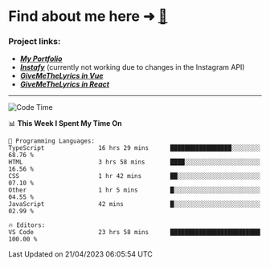 # Find about me here ➜ [🧑](https://pauabella.dev)

### Project links:
- ***[My Portfolio](https://pauabella.dev)***
- ***[Instafy](https://instafy.me)*** (currently not working due to changes in the Instagram API)
- ***[GiveMeTheLyrics in Vue](https://lyrics.pauabella.dev)***
- ***[GiveMeTheLyrics in React](https://pauabella.dev/GiveMeTheLyrics)***

---
<!--START_SECTION:waka-->
![Code Time](http://img.shields.io/badge/Code%20Time-2%2C094%20hrs%2026%20mins-blue)

📊 **This Week I Spent My Time On** 

```text
💬 Programming Languages: 
TypeScript               16 hrs 29 mins      █████████████████░░░░░░░░   68.76 % 
HTML                     3 hrs 58 mins       ████░░░░░░░░░░░░░░░░░░░░░   16.56 % 
CSS                      1 hr 42 mins        ██░░░░░░░░░░░░░░░░░░░░░░░   07.10 % 
Other                    1 hr 5 mins         █░░░░░░░░░░░░░░░░░░░░░░░░   04.55 % 
JavaScript               42 mins             █░░░░░░░░░░░░░░░░░░░░░░░░   02.99 % 

🔥 Editors: 
VS Code                  23 hrs 58 mins      █████████████████████████   100.00 % 
```


 Last Updated on 21/04/2023 06:05:54 UTC
<!--END_SECTION:waka-->
